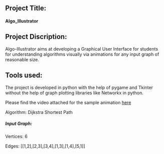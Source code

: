 ## Project Title:
#### Algo_Illustrator

## Project Discription:
Algo-Illustrator aims at developing a Graphical User Interface for students for understanding algorithms visually via animations for any input graph of reasonable size.

## Tools used:
The project is developed in python with the help of pygame and Tkinter without the help of graph plotting libraries like Networkx in python.

Please find the video attached for the sample animation [here](https://bit.ly/2JCEBu0)

Algorithm: Dijkstra Shortest Path 

##### Input Graph:

Vertices: 6

Edges: [[1,2],[2,3],[3,4],[1,3],[1,4],[5,1]]





